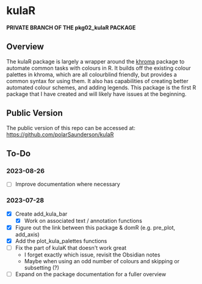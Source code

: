 # kulaR

**PRIVATE BRANCH OF THE pkg02_kulaR PACKAGE**

## Overview
The kulaR package is largely a wrapper around the [khroma](https://packages.tesselle.org/khroma/index.html) package to automate common tasks with colours in R. 
It builds off the existing colour palettes in khroma, which are all colourblind friendly, but provides a common syntax for using them. 
It also has capabilities of creating better automated colour schemes, and adding legends.
This package is the first R package that I have created and will likely have issues at the beginning.

## Public Version
The public version of this repo can be accessed at:
  https://github.com/polarSaunderson/kulaR

## To-Do
### 2023-08-26
- [ ] Improve documentation where necessary

### 2023-07-28
- [X] Create add_kula_bar 
  - [X] Work on associated text / annotation functions
- [X] Figure out the link between this package & domR (e.g. pre_plot, add_axis)
- [X] Add the plot_kula_palettes functions
- [ ] Fix the part of kulaK that doesn't work great
  - I forget exactly which issue, revisit the Obsidian notes
  - Maybe when using an odd number of colours and skipping or subsetting (?)
- [ ] Expand on the package documentation for a fuller overview
